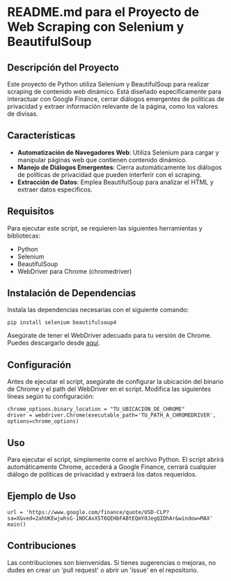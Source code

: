 <!DOCTYPE html>
<html>
<body>

<h1>README.md para el Proyecto de Web Scraping con Selenium y BeautifulSoup</h1>

<h2>Descripción del Proyecto</h2>
<p>Este proyecto de Python utiliza Selenium y BeautifulSoup para realizar scraping de contenido web dinámico. Está diseñado específicamente para interactuar con Google Finance, cerrar diálogos emergentes de políticas de privacidad y extraer información relevante de la página, como los valores de divisas.</p>

<h2>Características</h2>
<ul>
    <li><strong>Automatización de Navegadores Web</strong>: Utiliza Selenium para cargar y manipular páginas web que contienen contenido dinámico.</li>
    <li><strong>Manejo de Diálogos Emergentes</strong>: Cierra automáticamente los diálogos de políticas de privacidad que pueden interferir con el scraping.</li>
    <li><strong>Extracción de Datos</strong>: Emplea BeautifulSoup para analizar el HTML y extraer datos específicos.</li>
</ul>

<h2>Requisitos</h2>
<p>Para ejecutar este script, se requieren las siguientes herramientas y bibliotecas:</p>
<ul>
    <li>Python</li>
    <li>Selenium</li>
    <li>BeautifulSoup</li>
    <li>WebDriver para Chrome (chromedriver)</li>
</ul>

<h2>Instalación de Dependencias</h2>
<p>Instala las dependencias necesarias con el siguiente comando:</p>
<pre><code>pip install selenium beautifulsoup4</code></pre>
<p>Asegúrate de tener el WebDriver adecuado para tu versión de Chrome. Puedes descargarlo desde <a href="https://sites.google.com/a/chromium.org/chromedriver/downloads">aquí</a>.</p>

<h2>Configuración</h2>
<p>Antes de ejecutar el script, asegúrate de configurar la ubicación del binario de Chrome y el path del WebDriver en el script. Modifica las siguientes líneas según tu configuración:</p>
<pre><code>chrome_options.binary_location = "TU_UBICACIÓN_DE_CHROME"
driver = webdriver.Chrome(executable_path='TU_PATH_A_CHROMEDRIVER', options=chrome_options)</code></pre>

<h2>Uso</h2>
<p>Para ejecutar el script, simplemente corre el archivo Python. El script abrirá automáticamente Chrome, accederá a Google Finance, cerrará cualquier diálogo de políticas de privacidad y extraerá los datos requeridos.</p>

<h2>Ejemplo de Uso</h2>
<pre><code>url = 'https://www.google.com/finance/quote/USD-CLP?sa=X&ved=2ahUKEwjwhsG-1NOCAxX5T6QEHbFABtEQmY0JegQIDhAr&window=MAX'
main()</code></pre>

<h2>Contribuciones</h2>
<p>Las contribuciones son bienvenidas. Si tienes sugerencias o mejoras, no dudes en crear un 'pull request' o abrir un 'issue' en el repositorio.</p>

</body>
</html>
